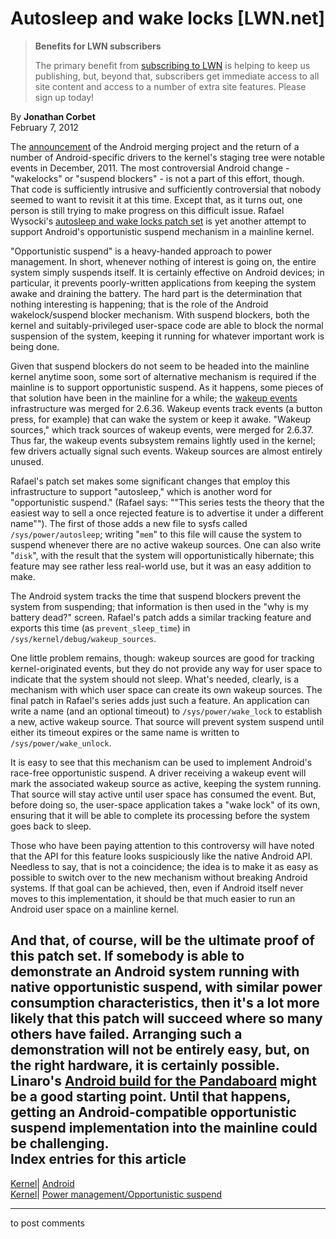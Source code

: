 # Autosleep and wake locks [LWN.net]

> **Benefits for LWN subscribers**
> 
> The primary benefit from [subscribing to LWN](/Promo/nst-nag5/subscribe) is helping to keep us publishing, but, beyond that, subscribers get immediate access to all site content and access to a number of extra site features. Please sign up today! 

By **Jonathan Corbet**  
February 7, 2012 

The [announcement](/Articles/472984/) of the Android merging project and the return of a number of Android-specific drivers to the kernel's staging tree were notable events in December, 2011. The most controversial Android change - "wakelocks" or "suspend blockers" - is not a part of this effort, though. That code is sufficiently intrusive and sufficiently controversial that nobody seemed to want to revisit it at this time. Except that, as it turns out, one person is still trying to make progress on this difficult issue. Rafael Wysocki's [autosleep and wake locks patch set](/Articles/479711/) is yet another attempt to support Android's opportunistic suspend mechanism in a mainline kernel. 

"Opportunistic suspend" is a heavy-handed approach to power management. In short, whenever nothing of interest is going on, the entire system simply suspends itself. It is certainly effective on Android devices; in particular, it prevents poorly-written applications from keeping the system awake and draining the battery. The hard part is the determination that nothing interesting is happening; that is the role of the Android wakelock/suspend blocker mechanism. With suspend blockers, both the kernel and suitably-privileged user-space code are able to block the normal suspension of the system, keeping it running for whatever important work is being done. 

Given that suspend blockers do not seem to be headed into the mainline kernel anytime soon, some sort of alternative mechanism is required if the mainline is to support opportunistic suspend. As it happens, some pieces of that solution have been in the mainline for a while; the [wakeup events](/Articles/416690/) infrastructure was merged for 2.6.36. Wakeup events track events (a button press, for example) that can wake the system or keep it awake. "Wakeup sources," which track sources of wakeup events, were merged for 2.6.37. Thus far, the wakeup events subsystem remains lightly used in the kernel; few drivers actually signal such events. Wakeup sources are almost entirely unused. 

Rafael's patch set makes some significant changes that employ this infrastructure to support "autosleep," which is another word for "opportunistic suspend." (Rafael says: ""This series tests the theory that the easiest way to sell a once rejected feature is to advertise it under a different name""). The first of those adds a new file to sysfs called `/sys/power/autosleep`; writing "`mem`" to this file will cause the system to suspend whenever there are no active wakeup sources. One can also write "`disk`", with the result that the system will opportunistically hibernate; this feature may see rather less real-world use, but it was an easy addition to make. 

The Android system tracks the time that suspend blockers prevent the system from suspending; that information is then used in the "why is my battery dead?" screen. Rafael's patch adds a similar tracking feature and exports this time (as `prevent_sleep_time`) in `/sys/kernel/debug/wakeup_sources`. 

One little problem remains, though: wakeup sources are good for tracking kernel-originated events, but they do not provide any way for user space to indicate that the system should not sleep. What's needed, clearly, is a mechanism with which user space can create its own wakeup sources. The final patch in Rafael's series adds just such a feature. An application can write a name (and an optional timeout) to `/sys/power/wake_lock` to establish a new, active wakeup source. That source will prevent system suspend until either its timeout expires or the same name is written to `/sys/power/wake_unlock`. 

It is easy to see that this mechanism can be used to implement Android's race-free opportunistic suspend. A driver receiving a wakeup event will mark the associated wakeup source as active, keeping the system running. That source will stay active until user space has consumed the event. But, before doing so, the user-space application takes a "wake lock" of its own, ensuring that it will be able to complete its processing before the system goes back to sleep. 

Those who have been paying attention to this controversy will have noted that the API for this feature looks suspiciously like the native Android API. Needless to say, that is not a coincidence; the idea is to make it as easy as possible to switch over to the new mechanism without breaking Android systems. If that goal can be achieved, then, even if Android itself never moves to this implementation, it should be that much easier to run an Android user space on a mainline kernel. 

And that, of course, will be the ultimate proof of this patch set. If somebody is able to demonstrate an Android system running with native opportunistic suspend, with similar power consumption characteristics, then it's a lot more likely that this patch will succeed where so many others have failed. Arranging such a demonstration will not be entirely easy, but, on the right hardware, it is certainly possible. Linaro's [Android build for the Pandaboard](https://wiki.linaro.org/Platform/Android/BuildSource) might be a good starting point. Until that happens, getting an Android-compatible opportunistic suspend implementation into the mainline could be challenging.  
Index entries for this article  
---  
[Kernel](/Kernel/Index)| [Android](/Kernel/Index#Android)  
[Kernel](/Kernel/Index)| [Power management/Opportunistic suspend](/Kernel/Index#Power_management-Opportunistic_suspend)  
  


* * *

to post comments 
